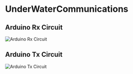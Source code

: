 # UnderWaterCommunications

## Arduino Rx Circuit
![Arduino Rx Circuit](https://github.com/akshaya-bhat/UnderWaterCommunications/assets/44793381/f0cfb79b-bab3-4503-bb53-dd104e05f1e7)

## Arduino Tx Circuit
![Arduino Tx Circuit](https://github.com/akshaya-bhat/UnderWaterCommunications/assets/44793381/fb02dbe9-1099-4ce2-b21e-a97e19caa076)
